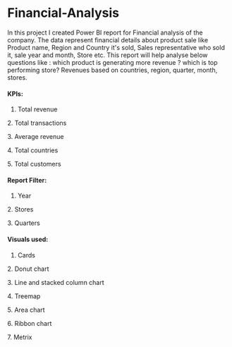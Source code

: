 # Financial-Analysis
In this project I created Power BI report for Financial analysis of the company. The data represent financial details about product sale like Product name, Region and Country it's sold, Sales representative who sold it, sale year and month, Store etc. 
This report will help analyse below questions like :
which product is generating more revenue ? 
which is top performing store?
Revenues based on countries, region, quarter, month, stores.

#### KPIs: 
 1. Total revenue
</p> 2. Total transactions
</p> 3. Average revenue
</p> 4. Total countries
</p> 5. Total customers

#### Report Filter: 
1. Year
</p>2. Stores
</p>3. Quarters 

#### Visuals used:
1. Cards
</p>2. Donut chart
</p>3. Line and stacked column chart
</p>4. Treemap
</p>5. Area chart
</p>6. Ribbon chart
</p>7. Metrix
